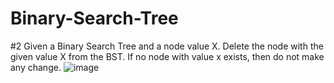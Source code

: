 # Binary-Search-Tree

#2 Given a Binary Search Tree and a node value X. Delete the node with the given value X from the BST. If no node with value x exists, then do not make any change. 
![image](https://user-images.githubusercontent.com/85362997/120906301-e9bec900-c675-11eb-8077-5a7e957d1414.png)
